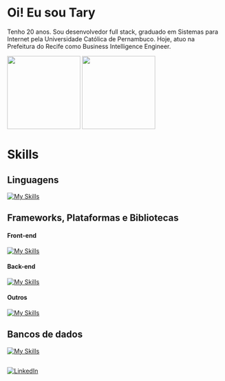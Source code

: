 # Oi! Eu sou Tary 

Tenho 20 anos. Sou desenvolvedor full stack, graduado em Sistemas para Internet pela Universidade Católica de Pernambuco. Hoje, atuo na Prefeitura do Recife como Business Intelligence Engineer.

<div>
  <img height="170rem" src="https://github-readme-stats.vercel.app/api?username=TN-Junior&theme=tokyonight&show_icons=true&hide_border=true&count_private=true"/>
  <img height="170rem" src="https://github-readme-stats.vercel.app/api/top-langs/?username=TN-Junior&theme=tokyonight&show_icons=true&hide_border=true&layout=compact"/>
</div>

# Skills

## Linguagens
[![My Skills](https://skillicons.dev/icons?i=java,python,js,ts)](https://skillicons.dev)

## Frameworks, Plataformas e Bibliotecas
#### Front-end 
[![My Skills](https://skillicons.dev/icons?i=react,vite,tailwind)](https://skillicons.dev)


#### Back-end
[![My Skills](https://skillicons.dev/icons?i=nodejs,express,nest,flask,django,spring)](https://skillicons.dev)

#### Outros
[![My Skills](https://skillicons.dev/icons?i=npm,git,terraform,docker,aws,gcp,jenkins,kubernetes)](https://skillicons.dev)

## Bancos de dados
[![My Skills](https://skillicons.dev/icons?i=postgresql,mysql,supabase,mongodb)](https://skillicons.dev)



##

[![LinkedIn](https://img.shields.io/badge/LinkedIn-0077B5?style=for-the-badge&logo=linkedin&logoColor=white)](https://www.linkedin.com/in/tn-junior/)


